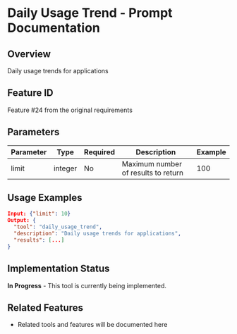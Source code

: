 # Daily Usage Trend - Prompt Documentation

## Overview
Daily usage trends for applications

## Feature ID
Feature #24 from the original requirements

## Parameters
| Parameter | Type | Required | Description | Example |
|-----------|------|----------|-------------|---------|
| limit | integer | No | Maximum number of results to return | 100 |

## Usage Examples
```json
Input: {"limit": 10}
Output: {
  "tool": "daily_usage_trend",
  "description": "Daily usage trends for applications",
  "results": [...]
}
```

## Implementation Status
**In Progress** - This tool is currently being implemented.

## Related Features
- Related tools and features will be documented here

